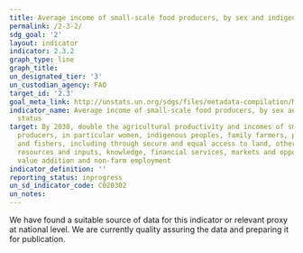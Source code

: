 ```yaml
---
title: Average income of small-scale food producers, by sex and indigenous status
permalink: /2-3-2/
sdg_goal: '2'
layout: indicator
indicator: 2.3.2
graph_type: line
graph_title:
un_designated_tier: '3'
un_custodian_agency: FAO
target_id: '2.3'
goal_meta_link: http://unstats.un.org/sdgs/files/metadata-compilation/Metadata-Goal-2.pdf
indicator_name: Average income of small-scale food producers, by sex and indigenous
  status
target: By 2030, double the agricultural productivity and incomes of small-scale food
  producers, in particular women, indigenous peoples, family farmers, pastoralists
  and fishers, including through secure and equal access to land, other productive
  resources and inputs, knowledge, financial services, markets and opportunities for
  value addition and non-farm employment
indicator_definition: ''
reporting_status: inprogress
un_sd_indicator_code: C020302
un_notes:
---
```


We have found a suitable source of data for this indicator or relevant proxy at national level. We are currently quality assuring the data and preparing it for publication.
